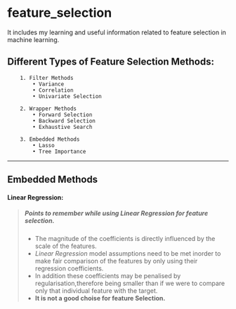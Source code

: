 # feature_selection
It includes my learning and useful information related to feature selection in machine learning.
## Different Types of Feature Selection Methods:

        1. Filter Methods
            • Variance 
            • Correlation 
            • Univariate Selection 

        2. Wrapper Methods 
            • Forward Selection 
            • Backward Selection 
            • Exhaustive Search 

        3. Embedded Methods
            • Lasso 
            • Tree Importance 
***   
 ## Embedded Methods 

#### Linear Regression:


> ##### Points to remember while using *Linear Regression* for feature selection.
>
> - The magnitude of the coefficients is directly influenced by the scale of the features.
> - *Linear Regression* model assumptions need to be met inorder to make fair comparison of the features by only using their regression coefficients.
> - In addition these coefficients may be penalised by regularisation,therefore being smaller than if we were to compare only that individual feature with the target.
> - **It is not a good choise for feature Selection.**


        
 
        
